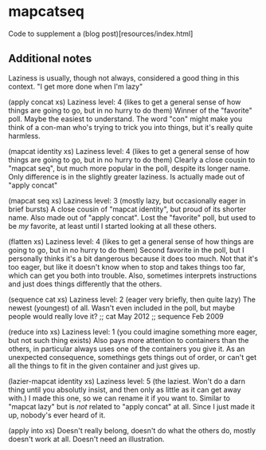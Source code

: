 # mapcatseq

Code to supplement a (blog post)[resources/index.html]

## Additional notes
Laziness is usually, though not always, considered a good thing in this context.
"I get more done when I'm lazy"

(apply concat xs)
Laziness level: 4 (likes to get a general sense of how things are going to go, but in no hurry to do them)
Winner of the "favorite" poll. Maybe the easiest to understand. The word "con"
might make you think of a con-man who's trying to trick you into things, but
it's really quite harmless.

(mapcat identity xs)
Laziness level: 4 (likes to get a general sense of how things are going to go, but in no hurry to do them)
Clearly a close cousin to "mapcat seq", but much more popular in the poll,
despite its longer name. Only difference is in the slightly greater laziness. Is
actually made out of "apply concat"

(mapcat seq xs)
Laziness level: 3 (mostly lazy, but occasionally eager in brief bursts)
A close cousin of "mapcat identity", but proud of its shorter name. Also made
out of "apply concat". Lost the "favorite" poll, but used to be *my* favorite,
at least until I started looking at all these others.

(flatten xs)
Laziness level: 4 (likes to get a general sense of how things are going to go, but in no hurry to do them)
Second favorite in the poll, but I personally thinks it's a bit dangerous
because it does too much. Not that it's too eager, but like it doesn't know when
to stop and takes things too far, which can get you both into trouble. Also,
sometimes interprets instructions and just does things differently that the
others.

(sequence cat xs)
Laziness level: 2 (eager very briefly, then quite lazy)
The newest (youngest) of all.  Wasn't even included in the poll, but maybe people would really love it?
;; cat May 2012
;; sequence Feb 2009

(reduce into xs)
Laziness level: 1 (you could imagine something more eager, but not such thing exists)
Also pays more attention to containers than the others, in particular always
uses one of the containers you give it. As an unexpected consequence, somethings
gets things out of order, or can't get all the things to fit in the given
container and just gives up.

(lazier-mapcat identity xs)
Laziness level: 5 (the laziest. Won't do a darn thing until you absolutly insist, and then only as little as it can get away with.)
I made this one, so we can rename it if you want to.
Similar to "mapcat lazy" but is *not* related to "apply concat" at all. Since I
just made it up, nobody's ever heard of it.

(apply into xs)
Doesn't really belong, doesn't do what the others do, mostly doesn't work at
all. Doesn't need an illustration.
